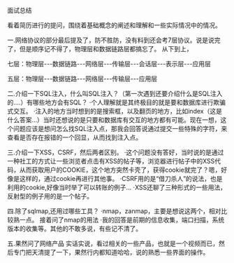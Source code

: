 面试总结

看着简历进行的提问，围绕着基础概念的阐述和理解和一些实际情况中的情况。

一.网络协议的部分最后提及了，防不胜防，没有料到还会考7层协议。说是说完了，但是顺序记不得了，物理层和数据链路层都搞忘了。
从下到上，

七层：物理层---数据链路---网络层---传输层---会话层---表示层---应用层

五层：物理层---数据链路---网络层---传输层---应用层

二.介绍一下SQL注入，什么叫SQL注入？（第一次遇到还要介绍什么是SQL注入的....）有哪些地方会有SQL？
·个人理解就是其终极目的就是要和数据库进行欺骗式交互。
·注入的地方当时想到的是搜索框，以及翻页的地方，比如index（这是什么答案...）当时还想说的是只要和数据库有交互的地方都有可能。现在一想，这个问题应该是想问怎么找SQL注入点，那我会回答说通过提交一些特殊的字符，来查看是否存在报错的一个回显，从而找到注入点。

三.介绍一下XSS，CSRF，然后两者区别。
·这个问题没有答好，当时说的是通过一种社工的方式让一些浏览者点击有XSS的帖子等，浏览器进行帖子中的XSS代码，从而获取用户的COOKIE，这个地方突然卡壳了，获得cookie就完了？嗯，好像是这样的，通过cookie再进行其他事。
·CSRF用的是“借刀杀人”的说法，也是利用的cookie,好像当时举了可以转账的例子...
·XSS还聊了三种形式的一些用法，反射型的例子用的是一个帖子。

四.除了sqlmap,还用过哪些工具？
·nmap，zanmap，主要是想说这两个，相对比较熟一点。
接着问了nmap的用法
·我的回答是前期的信息收集，端口扫描，系统版本的收集等。其他的不敢多说，有些记不清了。

五.果然问了网络产品
实话实说，看过相关的一些产品，也就是一个视频而已，然后专门把天清提了一下，果然行内都知道哈哈，说的熟悉一些界面的操作。